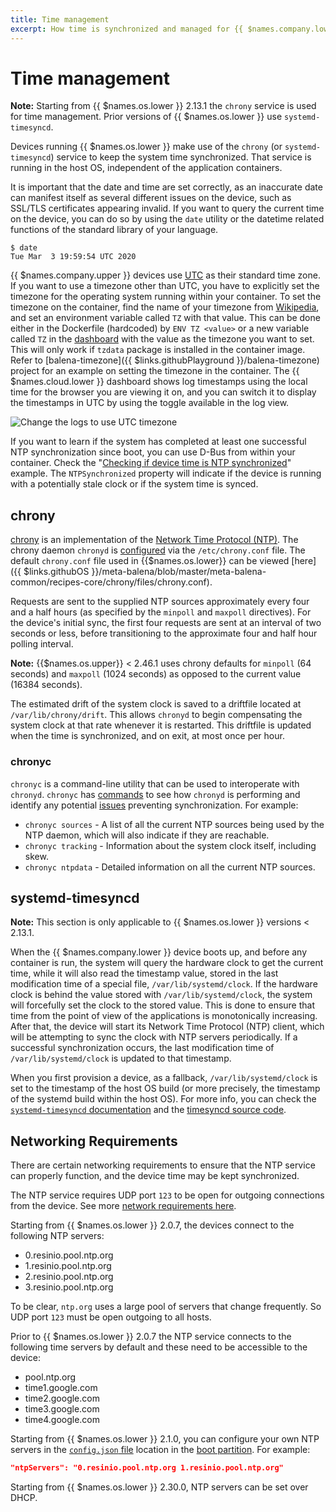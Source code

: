 ```yaml
---
title: Time management
excerpt: How time is synchronized and managed for {{ $names.company.lower }} devices
---
```

# Time management

__Note:__ Starting from {{ $names.os.lower }} 2.13.1 the `chrony` service is used for time management. Prior versions of {{ $names.os.lower }} use `systemd-timesyncd`.

Devices running {{ $names.os.lower }} make use of the `chrony` (or `systemd-timesyncd`) service to keep the system time synchronized. That service is running in the host OS, independent of the application containers.

It is important that the date and time are set correctly, as an inaccurate date can manifest itself as several different issues on the device, such as SSL/TLS certificates appearing invalid. If you want to query the current time on the device, you can do so by using the `date` utility or the datetime related functions of the standard library of your language.

```shell
$ date
Tue Mar  3 19:59:54 UTC 2020
```

{{ $names.company.upper }} devices use [UTC](https://en.wikipedia.org/wiki/Coordinated_Universal_Time) as their standard time zone. If you want to use a timezone other than UTC, you have to explicitly set the timezone for the operating system running within your container. To set the timezone on the container, find the name of your timezone from [Wikipedia](https://en.wikipedia.org/wiki/List_of_tz_database_time_zones#List), and set an environment variable called `TZ` with that value. This can be done either in the Dockerfile (hardcoded) by `ENV TZ <value>` or a new variable called `TZ` in the [dashboard][env-vars] with the value as the timezone you want to set. This will only work if `tzdata` package is installed in the container image. Refer to [balena-timezone]({{ $links.githubPlayground }}/balena-timezone) project for an example on setting the timezone in the container. The {{ $names.cloud.lower }} dashboard shows log timestamps using the local time for the browser you are viewing it on, and you can switch it to display the timestamps in UTC by using the toggle available in the log view.

![Change the logs to use UTC timezone](/img/common/main_dashboard/dashboard-utc.webp)

If you want to learn if the system has completed at least one successful NTP synchronization since boot, you can use D-Bus from within your container. Check the "[Checking if device time is NTP synchronized](/runtime/runtime/#checking-if-device-time-is-ntp-synchronized)" example. The `NTPSynchronized` property will indicate if the device is running with a potentially stale clock or if the system time is synced.

## chrony

[chrony][chrony] is an implementation of the [Network Time Protocol (NTP)](https://en.wikipedia.org/wiki/Network_Time_Protocol). The chrony daemon `chronyd` is [configured](https://chrony.tuxfamily.org/doc/3.5/chrony.conf.html) via the `/etc/chrony.conf` file.  The default `chrony.conf` file used in {{$names.os.lower}} can be viewed [here]({{ $links.githubOS }}/meta-balena/blob/master/meta-balena-common/recipes-core/chrony/files/chrony.conf).

Requests are sent to the supplied NTP sources approximately every four and a half hours (as specified by the `minpoll` and `maxpoll` directives). For the device's initial sync, the first four requests are sent at an interval of two seconds or less, before transitioning to the approximate four and half hour polling interval.

__Note:__ {{$names.os.upper}} < 2.46.1 uses chrony defaults for `minpoll` (64 seconds) and `maxpoll` (1024 seconds) as opposed to the current value (16384 seconds).

The estimated drift of the system clock is saved to a driftfile located at `/var/lib/chrony/drift`. This allows `chronyd` to begin compensating the system clock at that rate whenever it is restarted. This driftfile is updated when the time is synchronized, and on exit, at most once per hour.

### chronyc

`chronyc` is a command-line utility that can be used to interoperate with `chronyd`. `chronyc` has [commands][chronyc] to see how `chronyd` is performing and identify any potential [issues](#networking-requirements) preventing synchronization. For example:

* `chronyc sources` - A list of all the current NTP sources being used by the NTP daemon, which will also indicate if they are reachable.
* `chronyc tracking` - Information about the system clock itself, including skew.
* `chronyc ntpdata` - Detailed information on all the current NTP sources.

## systemd-timesyncd

__Note:__ This section is only applicable to {{ $names.os.lower }} versions < 2.13.1.

When the {{ $names.company.lower }} device boots up, and before any container is run, the system will query the hardware clock to get the current time, while it will also read the timestamp value, stored in the last modification time of a special file, `/var/lib/systemd/clock`. If the hardware clock is behind the value stored with `/var/lib/systemd/clock`, the system will forcefully set the clock to the stored value. This is done to ensure that time from the point of view of the applications is monotonically increasing. After that, the device will start its Network Time Protocol (NTP) client, which will be attempting to sync the clock with NTP servers periodically. If a successful synchronization occurs, the last modification time of `/var/lib/systemd/clock` is updated to that timestamp.

When you first provision a device, as a fallback, `/var/lib/systemd/clock` is set to the timestamp of the host OS build (or more precisely, the timestamp of the systemd build within the host OS). For more info, you can check the [`systemd-timesyncd` documentation](https://www.freedesktop.org/software/systemd/man/systemd-timesyncd.service.html) and the [timesyncd source code](https://github.com/systemd/systemd/blob/master/src/timesync/timesyncd.c).

## Networking Requirements

There are certain networking requirements to ensure that the NTP service can properly function, and the device time may be kept synchronized.

The NTP service requires UDP port `123` to be open for outgoing connections from the device. See more [network requirements here](/deployment/network/2.0.0/#network-requirements).

Starting from {{ $names.os.lower }} 2.0.7, the devices connect to the following NTP servers:

* 0.resinio.pool.ntp.org
* 1.resinio.pool.ntp.org
* 2.resinio.pool.ntp.org
* 3.resinio.pool.ntp.org

To be clear, `ntp.org` uses a large pool of servers that change frequently. So UDP port `123` must be open outgoing to all hosts.

Prior to {{ $names.os.lower }} 2.0.7 the NTP service connects to the following time servers by default and these need to be accessible to the device:

* pool.ntp.org
* time1.google.com
* time2.google.com
* time3.google.com
* time4.google.com

Starting from {{ $names.os.lower }} 2.1.0, you can configure your own NTP servers in the [`config.json` file][config-json] location in the [boot partition][boot-partition]. For example:

```json
"ntpServers": "0.resinio.pool.ntp.org 1.resinio.pool.ntp.org"
```

Starting from {{ $names.os.lower }} 2.30.0, NTP servers can be set over DHCP.

[env-vars]:/management/env-vars
[boot-partition]:/reference/OS/overview/2.x/#image-partition-layout
[config-json]:/reference/OS/configuration/#ntpservers
[chrony]:https://chrony.tuxfamily.org/
[chronyc]:https://chrony.tuxfamily.org/doc/3.5/chronyc.html
